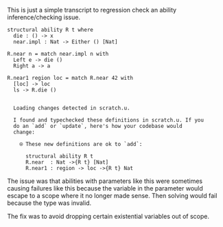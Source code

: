 This is just a simple transcript to regression check an ability
inference/checking issue.

``` unison
structural ability R t where
  die : () -> x
  near.impl : Nat -> Either () [Nat]

R.near n = match near.impl n with
  Left e -> die ()
  Right a -> a

R.near1 region loc = match R.near 42 with
  [loc] -> loc
  ls -> R.die ()
```

```ucm

  Loading changes detected in scratch.u.

  I found and typechecked these definitions in scratch.u. If you
  do an `add` or `update`, here's how your codebase would
  change:
  
    ⍟ These new definitions are ok to `add`:
    
      structural ability R t
      R.near  : Nat ->{R t} [Nat]
      R.near1 : region -> loc ->{R t} Nat

```
The issue was that abilities with parameters like this were sometimes
causing failures like this because the variable in the parameter would
escape to a scope where it no longer made sense. Then solving would
fail because the type was invalid.

The fix was to avoid dropping certain existential variables out of
scope.

